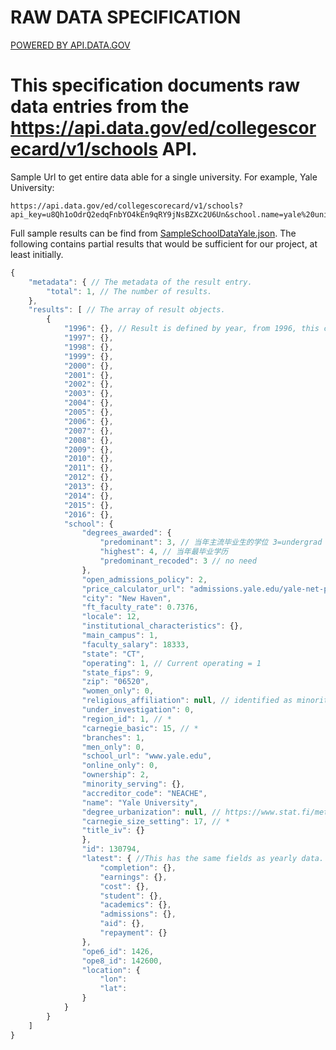 # RAW DATA SPECIFICATION

[POWERED BY API.DATA.GOV](https://github.com/RTICWDT/open-data-maker/blob/master/API.md)
# This specification documents raw data entries from the https://api.data.gov/ed/collegescorecard/v1/schools API.


Sample Url to get entire data able for a single university. For example, Yale University:

```
https://api.data.gov/ed/collegescorecard/v1/schools?api_key=u8Qh1oOdrQ2edqFnbYO4kEn9qRY9jNsBZXc2U6Un&school.name=yale%20university
```
Full sample results can be find from [SampleSchoolDataYale.json](https://github.com/easildur24/TSZ/blob/master/api_data_gov/SampleSchoolDataYale.json). The following contains partial results that would be sufficient for our project, at least initially.
```javascript
{
    "metadata": { // The metadata of the result entry.
        "total": 1, // The number of results.
    },
    "results": [ // The array of result objects.
        {
            "1996": {}, // Result is defined by year, from 1996, this can be used for our trend based analysis. Previous-year data has the same fields as the lastest.
            "1997": {},
            "1998": {},
            "1999": {},
            "2000": {},
            "2001": {},
            "2002": {},
            "2003": {},
            "2004": {},
            "2005": {},
            "2006": {},
            "2007": {},
            "2008": {},
            "2009": {},
            "2010": {},
            "2011": {},
            "2012": {},
            "2013": {},
            "2014": {},
            "2015": {},
            "2016": {},
            "school": {
                "degrees_awarded": {
                    "predominant": 3, // 当年主流毕业生的学位 3=undergrad 4=grad
                    "highest": 4, // 当年最毕业学历
                    "predominant_recoded": 3 // no need
                },
                "open_admissions_policy": 2,
                "price_calculator_url": "admissions.yale.edu/yale-net-price-calculator", // Official link for calculate price. Good addition for detail page.
                "city": "New Haven",
                "ft_faculty_rate": 0.7376,
                "locale": 12,
                "institutional_characteristics": {},
                "main_campus": 1,
                "faculty_salary": 18333,
                "state": "CT",
                "operating": 1, // Current operating = 1
                "state_fips": 9,
                "zip": "06520",
                "women_only": 0,
                "religious_affiliation": null, // identified as minority-serving institutions. p.7
                "under_investigation": 0,
                "region_id": 1, // *
                "carnegie_basic": 15, // *
                "branches": 1,
                "men_only": 0,
                "school_url": "www.yale.edu",
                "online_only": 0,
                "ownership": 2,
                "minority_serving": {},
                "accreditor_code": "NEACHE",
                "name": "Yale University",
                "degree_urbanization": null, // https://www.stat.fi/meta/kas/taajama_aste_en.html
                "carnegie_size_setting": 17, // *
                "title_iv": {}
                },
                "id": 130794,
                "latest": { //This has the same fields as yearly data. This is probalby the one we want to use for most recent data, aka general sorting/filtering.
                    "completion": {},
                    "earnings": {},
                    "cost": {},
                    "student": {},
                    "academics": {},
                    "admissions": {},
                    "aid": {},
                    "repayment": {}
                },
                "ope6_id": 1426,
                "ope8_id": 142600,
                "location": {
                    "lon": 
                    "lat":
                }
            }
        }
    ]
}
```